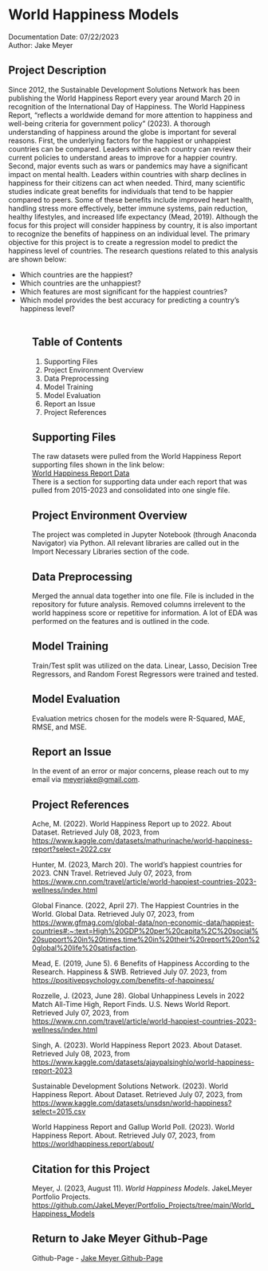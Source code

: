 # World Happiness Models
Documentation Date: 07/22/2023 <br>
Author: Jake Meyer

## Project Description
Since 2012, the Sustainable Development Solutions Network has been publishing the World Happiness Report every year around March 20 in recognition of the International Day of Happiness. The World Happiness Report, “reflects a worldwide demand for more attention to happiness and well-being criteria for government policy” (2023). A thorough understanding of happiness around the globe is important for several reasons. First, the underlying factors for the happiest or unhappiest countries can be compared. Leaders within each country can review their current policies to understand areas to improve for a happier country. Second, major events such as wars or pandemics may have a significant impact on mental health. Leaders within countries with sharp declines in happiness for their citizens can act when needed. Third, many scientific studies indicate great benefits for individuals that tend to be happier compared to peers. Some of these benefits include improved heart health, handling stress more effectively, better immune systems, pain reduction, healthy lifestyles, and increased life expectancy (Mead, 2019). Although the focus for this project will consider happiness by country, it is also important to recognize the benefits of happiness on an individual level. The primary objective for this project is to create a regression model to predict the happiness level of countries. The research questions related to this analysis are shown below: <br>
<ul>
    <li> Which countries are the happiest?
    <li> Which countries are the unhappiest?
    <li> Which features are most significant for the happiest countries?
    <li> Which model provides the best accuracy for predicting a country’s happiness level?
<ul> <br>

## Table of Contents
<ol>
    <li>Supporting Files
    <li>Project Environment Overview
    <li>Data Preprocessing 
    <li>Model Training 
    <li>Model Evaluation
    <li>Report an Issue
    <li>Project References
</ol>

## Supporting Files
The raw datasets were pulled from the World Happiness Report supporting files shown in the link below: <br>
[World Happiness Report Data](https://worldhappiness.report/archive/) <br>
There is a section for supporting data under each report that was pulled from 2015-2023 and consolidated into one single file.

## Project Environment Overview
The project was completed in Jupyter Notebook (through Anaconda Navigator) via Python. All relevant libraries are called out in the Import Necessary Libraries section of the code.

## Data Preprocessing
Merged the annual data together into one file. File is included in the repository for future analysis. Removed columns irrelevent to the world happiness score or repetitive for information. A lot of EDA was performed on the features and is outlined in the code.

## Model Training
Train/Test split was utilized on the data. Linear, Lasso, Decision Tree Regressors, and Random Forest Regressors were trained and tested.

## Model Evaluation
Evaluation metrics chosen for the models were R-Squared, MAE, RMSE, and MSE.

## Report an Issue
In the event of an error or major concerns, please reach out to my email via meyerjake@gmail.com.

## Project References
Ache, M. (2022). World Happiness Report up to 2022. About Dataset. Retrieved July 08, 2023, from https://www.kaggle.com/datasets/mathurinache/world-happiness-report?select=2022.csv 

Hunter, M. (2023, March 20). The world’s happiest countries for 2023. CNN Travel. Retrieved July 07, 2023, from https://www.cnn.com/travel/article/world-happiest-countries-2023-wellness/index.html 

Global Finance. (2022, April 27). The Happiest Countries in the World. Global Data. Retrieved July 07, 2023, from https://www.gfmag.com/global-data/non-economic-data/happiest-countries#:~:text=High%20GDP%20per%20capita%2C%20social%20support%20in%20times,time%20in%20their%20report%20on%20global%20life%20satisfaction. 

Mead, E. (2019, June 5). 6 Benefits of Happiness According to the Research. Happiness & SWB. Retrieved July 07. 2023, from https://positivepsychology.com/benefits-of-happiness/ 

Rozzelle, J. (2023, June 28). Global Unhappiness Levels in 2022 Match All-Time High, Report Finds. U.S. News World Report. Retrieved July 07, 2023, from https://www.cnn.com/travel/article/world-happiest-countries-2023-wellness/index.html 

Singh, A. (2023). World Happiness Report 2023. About Dataset. Retrieved July 08, 2023, from https://www.kaggle.com/datasets/ajaypalsinghlo/world-happiness-report-2023 

Sustainable Development Solutions Network. (2023). World Happiness Report. About Dataset. Retrieved July 07, 2023, from https://www.kaggle.com/datasets/unsdsn/world-happiness?select=2015.csv 

World Happiness Report and Gallup World Poll. (2023). World Happiness Report. About. Retrieved July 07, 2023, from https://worldhappiness.report/about/ 

## Citation for this Project
Meyer, J. (2023, August 11). *World Happiness Models*. JakeLMeyer Portfolio Projects. https://github.com/JakeLMeyer/Portfolio_Projects/tree/main/World_Happiness_Models

## Return to Jake Meyer Github-Page
Github-Page - [Jake Meyer Github-Page](https://jakelmeyer.github.io)<br>
